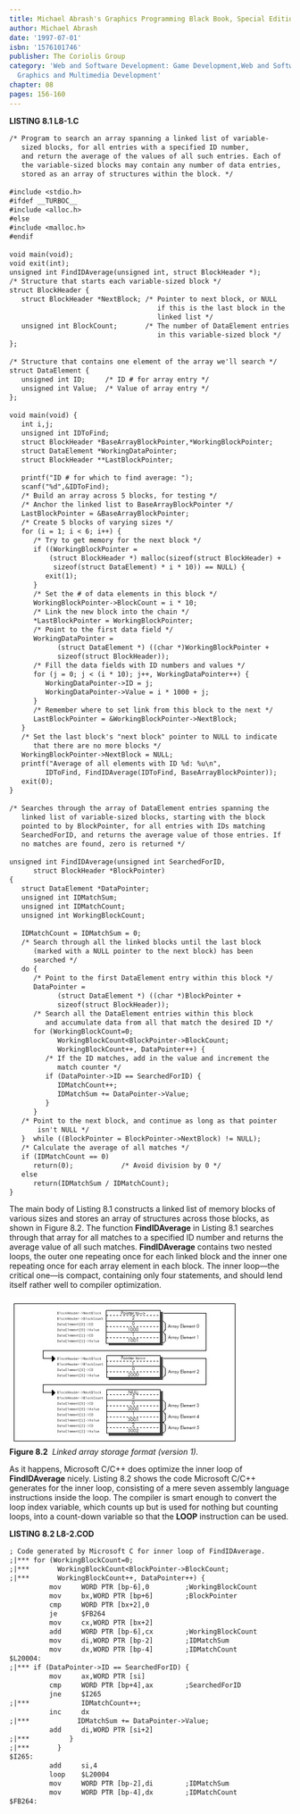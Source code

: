 ```yaml
---
title: Michael Abrash's Graphics Programming Black Book, Special Edition
author: Michael Abrash
date: '1997-07-01'
isbn: '1576101746'
publisher: The Coriolis Group
category: 'Web and Software Development: Game Development,Web and Software Development:
  Graphics and Multimedia Development'
chapter: 08
pages: 156-160
---
```


**LISTING 8.1 L8-1.C**

    /* Program to search an array spanning a linked list of variable-
       sized blocks, for all entries with a specified ID number,
       and return the average of the values of all such entries. Each of
       the variable-sized blocks may contain any number of data entries,
       stored as an array of structures within the block. */

    #include <stdio.h>
    #ifdef __TURBOC__
    #include <alloc.h>
    #else
    #include <malloc.h>
    #endif

    void main(void);
    void exit(int);
    unsigned int FindIDAverage(unsigned int, struct BlockHeader *);
    /* Structure that starts each variable-sized block */
    struct BlockHeader {
       struct BlockHeader *NextBlock; /* Pointer to next block, or NULL
                                         if this is the last block in the
                                         linked list */
       unsigned int BlockCount;       /* The number of DataElement entries
                                         in this variable-sized block */
    };

    /* Structure that contains one element of the array we'll search */
    struct DataElement {
       unsigned int ID;     /* ID # for array entry */
       unsigned int Value;  /* Value of array entry */
    };

    void main(void) {
       int i,j;
       unsigned int IDToFind;
       struct BlockHeader *BaseArrayBlockPointer,*WorkingBlockPointer;
       struct DataElement *WorkingDataPointer;
       struct BlockHeader **LastBlockPointer;

       printf("ID # for which to find average: ");
       scanf("%d",&IDToFind);
       /* Build an array across 5 blocks, for testing */
       /* Anchor the linked list to BaseArrayBlockPointer */
       LastBlockPointer = &BaseArrayBlockPointer;
       /* Create 5 blocks of varying sizes */
       for (i = 1; i < 6; i++) {
          /* Try to get memory for the next block */
          if ((WorkingBlockPointer =
              (struct BlockHeader *) malloc(sizeof(struct BlockHeader) +
               sizeof(struct DataElement) * i * 10)) == NULL) {
             exit(1);
          }
          /* Set the # of data elements in this block */
          WorkingBlockPointer->BlockCount = i * 10;
          /* Link the new block into the chain */
          *LastBlockPointer = WorkingBlockPointer;
          /* Point to the first data field */
          WorkingDataPointer =
                (struct DataElement *) ((char *)WorkingBlockPointer +
                sizeof(struct BlockHeader));
          /* Fill the data fields with ID numbers and values */
          for (j = 0; j < (i * 10); j++, WorkingDataPointer++) {
             WorkingDataPointer->ID = j;
             WorkingDataPointer->Value = i * 1000 + j;
          }
          /* Remember where to set link from this block to the next */
          LastBlockPointer = &WorkingBlockPointer->NextBlock;
       }
       /* Set the last block's "next block" pointer to NULL to indicate
          that there are no more blocks */
       WorkingBlockPointer->NextBlock = NULL;
       printf("Average of all elements with ID %d: %u\n",
             IDToFind, FindIDAverage(IDToFind, BaseArrayBlockPointer));
       exit(0);
    }

    /* Searches through the array of DataElement entries spanning the
       linked list of variable-sized blocks, starting with the block
       pointed to by BlockPointer, for all entries with IDs matching
       SearchedForID, and returns the average value of those entries. If
       no matches are found, zero is returned */

    unsigned int FindIDAverage(unsigned int SearchedForID,
          struct BlockHeader *BlockPointer)
    {
       struct DataElement *DataPointer;
       unsigned int IDMatchSum;
       unsigned int IDMatchCount;
       unsigned int WorkingBlockCount;

       IDMatchCount = IDMatchSum = 0;
       /* Search through all the linked blocks until the last block
          (marked with a NULL pointer to the next block) has been
          searched */
       do {
          /* Point to the first DataElement entry within this block */
          DataPointer =
                (struct DataElement *) ((char *)BlockPointer +
                sizeof(struct BlockHeader));
          /* Search all the DataElement entries within this block
             and accumulate data from all that match the desired ID */
          for (WorkingBlockCount=0;
                WorkingBlockCount<BlockPointer->BlockCount;
                WorkingBlockCount++, DataPointer++) {
             /* If the ID matches, add in the value and increment the
                match counter */
             if (DataPointer->ID == SearchedForID) {
                IDMatchCount++;
                IDMatchSum += DataPointer->Value;
             }
          }
       /* Point to the next block, and continue as long as that pointer
           isn't NULL */
       }  while ((BlockPointer = BlockPointer->NextBlock) != NULL);
       /* Calculate the average of all matches */
       if (IDMatchCount == 0)
          return(0);            /* Avoid division by 0 */
       else
          return(IDMatchSum / IDMatchCount);
    }

The main body of Listing 8.1 constructs a linked list of memory blocks
of various sizes and stores an array of structures across those blocks,
as shown in Figure 8.2. The function **FindIDAverage** in Listing 8.1
searches through that array for all matches to a specified ID number and
returns the average value of all such matches. **FindIDAverage**
contains two nested loops, the outer one repeating once for each linked
block and the inner one repeating once for each array element in each
block. The inner loop—the critical one—is compact, containing only four
statements, and should lend itself rather well to compiler optimization.

![](images/08-02.jpg)\
 **Figure 8.2**  *Linked array storage format (version 1).*

As it happens, Microsoft C/C++ does optimize the inner loop of
**FindIDAverage** nicely. Listing 8.2 shows the code Microsoft C/C++
generates for the inner loop, consisting of a mere seven assembly
language instructions inside the loop. The compiler is smart enough to
convert the loop index variable, which counts up but is used for nothing
but counting loops, into a count-down variable so that the **LOOP**
instruction can be used.

**LISTING 8.2 L8-2.COD**

    ; Code generated by Microsoft C for inner loop of FindIDAverage.
    ;|*** for (WorkingBlockCount=0;
    ;|***       WorkingBlockCount<BlockPointer->BlockCount;
    ;|***       WorkingBlockCount++, DataPointer++) {
              mov     WORD PTR [bp-6],0         ;WorkingBlockCount
              mov     bx,WORD PTR [bp+6]        ;BlockPointer
              cmp     WORD PTR [bx+2],0
              je      $FB264
              mov     cx,WORD PTR [bx+2]
              add     WORD PTR [bp-6],cx        ;WorkingBlockCount
              mov     di,WORD PTR [bp-2]        ;IDMatchSum
              mov     dx,WORD PTR [bp-4]        ;IDMatchCount
    $L20004:
    ;|*** if (DataPointer->ID == SearchedForID) {
              mov     ax,WORD PTR [si]
              cmp     WORD PTR [bp+4],ax        ;SearchedForID
              jne     $I265
    ;|***             IDMatchCount++;
              inc     dx
    ;|***            IDMatchSum += DataPointer->Value;
              add     di,WORD PTR [si+2]
    ;|***          }
    ;|***       }
    $I265:
              add     si,4
              loop    $L20004
              mov     WORD PTR [bp-2],di        ;IDMatchSum
              mov     WORD PTR [bp-4],dx        ;IDMatchCount
    $FB264:
